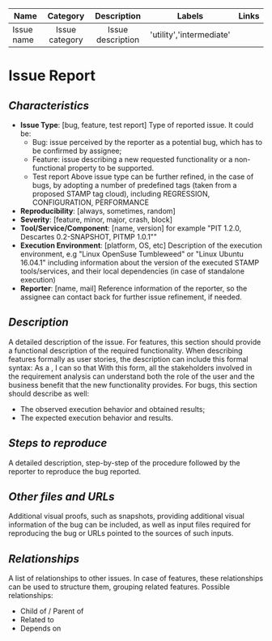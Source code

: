 | Name       |    Category    |    Description    |          Labels          |  Links  |
| ---------- | :------------: | :---------------: | :----------------------: | :-----: |
| Issue name | Issue category | Issue description | 'utility','intermediate' | <links> |

# Issue Report

## _Characteristics_

-   **Issue Type**: \[bug, feature, test report] Type of reported issue. It could be:
    -   Bug: issue perceived by the reporter as a potential bug, which has to be confirmed by assignee;
    -   Feature: issue describing a new requested functionality or a non-functional property to be supported.
    -   Test report Above issue type can be further refined, in the case of bugs, by adopting a number of
        predefined tags (taken from a proposed STAMP tag cloud), including REGRESSION, CONFIGURATION,
        PERFORMANCE
-   **Reproducibility**: \[always, sometimes, random]
-   **Severity**: \[feature, minor, major, crash, block]
-   **Tool/Service/Component**: \[name, version] for example "PIT 1.2.0, Descartes 0.2-SNAPSHOT, PITMP 1.0.1""
-   **Execution Environment**: \[platform, OS, etc] Description of the execution environment, e.g "Linux
    OpenSuse Tumbleweed" or "Linux Ubuntu 16.04.1" including information about the version of the executed
    STAMP tools/services, and their local dependencies (in case of standalone execution)
-   **Reporter**: \[name, mail] Reference information of the reporter, so the assignee can contact back for
    further issue refinement, if needed.

## _Description_

A detailed description of the issue. For features, this section should provide a functional description of the
required functionality. When describing features formally as user stories, the description can include this
formal syntax: As a <role>, I can <activity> so that <business value> With this form, all the stakeholders
involved in the requirement analysis can understand both the role of the user and the business benefit that
the new functionality provides. For bugs, this section should describe as well:

-   The observed execution behavior and obtained results;
-   The expected execution behavior and results.

## _Steps to reproduce_

A detailed description, step-by-step of the procedure followed by the reporter to reproduce the bug reported.

## _Other files and URLs_

Additional visual proofs, such as snapshots, providing additional visual information of the bug can be
included, as well as input files required for reproducing the bug or URLs pointed to the sources of such
inputs.

## _Relationships_

A list of relationships to other issues. In case of features, these relationships can be used to structure
them, grouping related features. Possible relationships:

-   Child of / Parent of
-   Related to
-   Depends on
